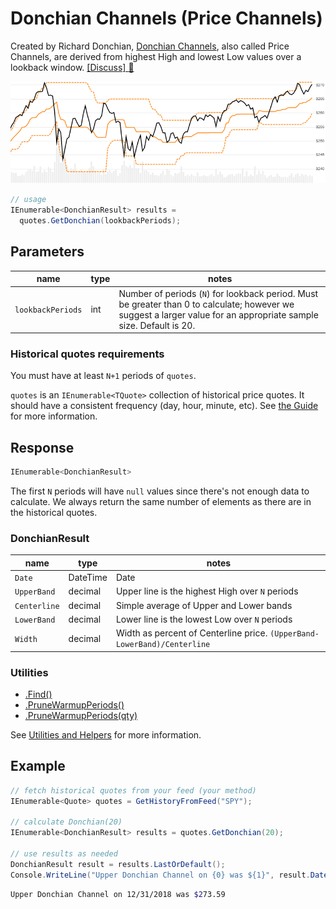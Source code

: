 ﻿# Donchian Channels (Price Channels)

Created by Richard Donchian, [Donchian Channels](https://en.wikipedia.org/wiki/Donchian_channel), also called Price Channels, are derived from highest High and lowest Low values over a lookback window.
[[Discuss] :speech_balloon:](https://github.com/DaveSkender/Stock.Indicators/discussions/257 "Community discussion about this indicator")

![image](chart.png)

```csharp
// usage
IEnumerable<DonchianResult> results =
  quotes.GetDonchian(lookbackPeriods);  
```

## Parameters

| name | type | notes
| -- |-- |--
| `lookbackPeriods` | int | Number of periods (`N`) for lookback period.  Must be greater than 0 to calculate; however we suggest a larger value for an appropriate sample size.  Default is 20.

### Historical quotes requirements

You must have at least `N+1` periods of `quotes`.

`quotes` is an `IEnumerable<TQuote>` collection of historical price quotes.  It should have a consistent frequency (day, hour, minute, etc).  See [the Guide](../../docs/GUIDE.md) for more information.

## Response

```csharp
IEnumerable<DonchianResult>
```

The first `N` periods will have `null` values since there's not enough data to calculate.  We always return the same number of elements as there are in the historical quotes.

### DonchianResult

| name | type | notes
| -- |-- |--
| `Date` | DateTime | Date
| `UpperBand` | decimal | Upper line is the highest High over `N` periods
| `Centerline` | decimal | Simple average of Upper and Lower bands
| `LowerBand` | decimal | Lower line is the lowest Low over `N` periods
| `Width` | decimal | Width as percent of Centerline price.  `(UpperBand-LowerBand)/Centerline`

### Utilities

- [.Find()](../../docs/UTILITIES.md#find-indicator-result-by-date)
- [.PruneWarmupPeriods()](../../docs/UTILITIES.md#prune-warmup-periods)
- [.PruneWarmupPeriods(qty)](../../docs/UTILITIES.md#prune-warmup-periods)

See [Utilities and Helpers](../../docs/UTILITIES.md#content) for more information.

## Example

```csharp
// fetch historical quotes from your feed (your method)
IEnumerable<Quote> quotes = GetHistoryFromFeed("SPY");

// calculate Donchian(20)
IEnumerable<DonchianResult> results = quotes.GetDonchian(20);

// use results as needed
DonchianResult result = results.LastOrDefault();
Console.WriteLine("Upper Donchian Channel on {0} was ${1}", result.Date, result.UpperBand);
```

```bash
Upper Donchian Channel on 12/31/2018 was $273.59
```
